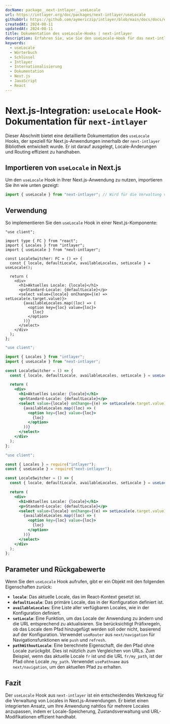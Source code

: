 ```yaml
---
docName: package__next-intlayer__useLocale
url: https://intlayer.org/doc/packages/next-intlayer/useLocale
githubUrl: https://github.com/aymericzip/intlayer/blob/main/docs/docs/en/packages/next-intlayer/useLocale.md
createdAt: 2024-08-11
updatedAt: 2024-08-11
title: Dokumentation des useLocale-Hooks | next-intlayer
description: Erfahren Sie, wie Sie den useLocale-Hook für das next-intlayer-Paket verwenden
keywords:
  - useLocale
  - Wörterbuch
  - Schlüssel
  - Intlayer
  - Internationalisierung
  - Dokumentation
  - Next.js
  - JavaScript
  - React
---
```


# Next.js-Integration: `useLocale` Hook-Dokumentation für `next-intlayer`

Dieser Abschnitt bietet eine detaillierte Dokumentation des `useLocale` Hooks, der speziell für Next.js-Anwendungen innerhalb der `next-intlayer` Bibliothek entwickelt wurde. Er ist darauf ausgelegt, Locale-Änderungen und Routing effizient zu handhaben.

## Importieren von `useLocale` in Next.js

Um den `useLocale` Hook in Ihrer Next.js-Anwendung zu nutzen, importieren Sie ihn wie unten gezeigt:

```javascript
import { useLocale } from "next-intlayer"; // Wird für die Verwaltung von Locales und Routing in Next.js verwendet
```

## Verwendung

So implementieren Sie den `useLocale` Hook in einer Next.js-Komponente:

```tsx fileName="src/components/LocaleSwitcher.tsx" codeFormat="typescript"
"use client";

import type { FC } from "react";
import { Locales } from "intlayer";
import { useLocale } from "next-intlayer";

const LocaleSwitcher: FC = () => {
  const { locale, defaultLocale, availableLocales, setLocale } = useLocale();

  return (
    <div>
      <h1>Aktuelles Locale: {locale}</h1>
      <p>Standard-Locale: {defaultLocale}</p>
      <select value={locale} onChange={(e) => setLocale(e.target.value)}>
        {availableLocales.map((loc) => (
          <option key={loc} value={loc}>
            {loc}
          </option>
        ))}
      </select>
    </div>
  );
};
```

```jsx fileName="src/components/LocaleSwitcher.mjx" codeFormat="esm"
"use client";

import { Locales } from "intlayer";
import { useLocale } from "next-intlayer";

const LocaleSwitcher = () => {
  const { locale, defaultLocale, availableLocales, setLocale } = useLocale();

  return (
    <div>
      <h1>Aktuelles Locale: {locale}</h1>
      <p>Standard-Locale: {defaultLocale}</p>
      <select value={locale} onChange={(e) => setLocale(e.target.value)}>
        {availableLocales.map((loc) => (
          <option key={loc} value={loc}>
            {loc}
          </option>
        ))}
      </select>
    </div>
  );
};
```

```jsx fileName="src/components/LocaleSwitcher.csx" codeFormat="commonjs"
"use client";

const { Locales } = require("intlayer");
const { useLocale } = require("next-intlayer");

const LocaleSwitcher = () => {
  const { locale, defaultLocale, availableLocales, setLocale } = useLocale();

  return (
    <div>
      <h1>Aktuelles Locale: {locale}</h1>
      <p>Standard-Locale: {defaultLocale}</p>
      <select value={locale} onChange={(e) => setLocale(e.target.value)}>
        {availableLocales.map((loc) => (
          <option key={loc} value={loc}>
            {loc}
          </option>
        ))}
      </select>
    </div>
  );
};
```

## Parameter und Rückgabewerte

Wenn Sie den `useLocale` Hook aufrufen, gibt er ein Objekt mit den folgenden Eigenschaften zurück:

- **`locale`**: Das aktuelle Locale, das im React-Kontext gesetzt ist.
- **`defaultLocale`**: Das primäre Locale, das in der Konfiguration definiert ist.
- **`availableLocales`**: Eine Liste aller verfügbaren Locales, wie in der Konfiguration definiert.
- **`setLocale`**: Eine Funktion, um das Locale der Anwendung zu ändern und die URL entsprechend zu aktualisieren. Sie berücksichtigt Präfixregeln, ob das Locale dem Pfad hinzugefügt werden soll oder nicht, basierend auf der Konfiguration. Verwendet `useRouter` aus `next/navigation` für Navigationsfunktionen wie `push` und `refresh`.
- **`pathWithoutLocale`**: Eine berechnete Eigenschaft, die den Pfad ohne Locale zurückgibt. Dies ist nützlich zum Vergleichen von URLs. Zum Beispiel, wenn das aktuelle Locale `fr` ist und die URL `fr/my_path`, ist der Pfad ohne Locale `/my_path`. Verwendet `usePathname` aus `next/navigation`, um den aktuellen Pfad zu erhalten.

## Fazit

Der `useLocale` Hook aus `next-intlayer` ist ein entscheidendes Werkzeug für die Verwaltung von Locales in Next.js-Anwendungen. Er bietet einen integrierten Ansatz, um Ihre Anwendung nahtlos für mehrere Locales anzupassen, indem er Locale-Speicherung, Zustandsverwaltung und URL-Modifikationen effizient handhabt.
